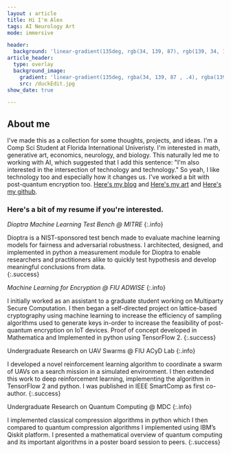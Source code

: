 ```yaml
---
layout : article
title: Hi I'm Alex
tags: AI Neurology Art
mode: immersive

header:
  background: 'linear-gradient(135deg, rgb(34, 139, 87), rgb(139, 34, 139))'
article_header:
  type: overlay
  background_image:
    gradient: 'linear-gradient(135deg, rgba(34, 139, 87 , .4), rgba(139, 34, 139, .4))'
    src: /duckEdit.jpg
show_date: true

---
```


## About me
I've made this as a collection for some thoughts, projects, and ideas. I'm a Comp Sci Student at Florida International Univeristy. I'm interested in math, generative art, economics, neurology, and biology. This naturally led me to working with AI, which suggested that I add this sentence: "I'm also interested in the intersection of technology and technology." So yeah, I like technology too and especially how it changes us. I've worked a bit with post-quantum encryption too. [Here's my blog](https://alexb1200.github.io/blog) and [Here's my art](https://alexb1200.github.io/art) and [Here's my github](https://github.com/alexb1200).

### Here's a bit of my resume if you're interested.


*Dioptra Machine Learning Test Bench @ MITRE* 
{:.info}


 Dioptra is a NIST-sponsored test bench made to evaluate machine learning models for fairness and adversarial robustness. I architected, designed, and implemented in python a measurement module for Dioptra to enable researchers and practitioners alike to quickly test hypothesis and develop meaningful conclusions from data.  
{:.success} 


 *Machine Learning for Encryption @ FIU ADWISE* 
{:.info}

I initially worked as an assistant to a graduate student working on Multiparty Secure Computation. I then began a self-directed project on lattice-based cryptography using machine learning to increase the efficiency of sampling algorithms used to generate keys in-order to increase the feasibility of post-quantum encryption on IoT devices. Proof of concept developed in Mathematica and Implemented in python using TensorFlow 2. 
{:.success} 


Undergraduate Research on UAV Swarms @ FIU ACyD Lab
{:.info}

I developed a novel reinforcement learning algorithm to coordinate a swarm of UAVs on a search mission in a simulated environment. I then extended this work to deep reinforcement learning, implementing the algorithm in TensorFlow 2 and python. I was published in IEEE SmartComp as first co-author.
{:.success}

Undergraduate Research on Quantum Computing @ MDC
{:.info}

I implemented classical compression algorithms in python which I then compared to quantum compression algorithms I implemented using IBM’s Qiskit platform. I presented a mathematical overview of quantum computing and its important algorithms in a poster board session to peers.
{:.success}


